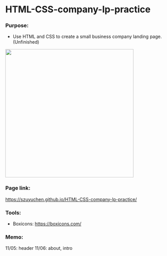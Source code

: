 # HTML-CSS-company-lp-practice

### Purpose: 

- Use HTML and CSS to create a small business company landing page. (Unfinished)

<img src="" width=400>

### Page link:

https://szuyuchen.github.io/HTML-CSS-company-lp-practice/

### Tools:

- Boxicons: https://boxicons.com/

### Memo:

11/05: header
11/06: about, intro
